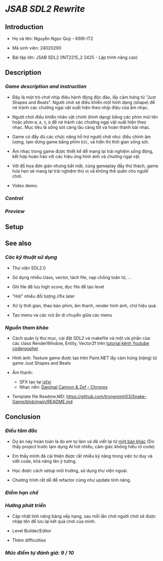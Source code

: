 # ***JSAB SDL2 Rewrite*** 

## **Introduction** 

+ Họ và tên: Nguyễn Ngọc Quý - K69I-IT2

+ Mã sinh viên: 24020290 

+ Bài tập lớn: JSAB SDL2 (INT2215_2 2425 - Lập trình nâng cao) 

## **Description** 

### *Game description and instruction* 
- Đây là một trò chơi nhịp điệu hành động độc đáo, lấy cảm hứng từ "Just Shapes and Beats". Người chơi sẽ điều khiển một hình dạng (shape) để né tránh các chướng ngại vật xuất hiện theo nhịp điệu của âm nhạc.

- Người chơi điều khiển nhân vật chính (hình dạng) bằng các phím mũi tên hoặc phím `W`, `A`, `S`, `D` để né tránh các chướng ngại vật xuất hiện theo nhạc. Mục tiêu là sống sót càng lâu càng tốt và hoàn thành bài nhạc.

- Game có đầy đủ các chức năng hỗ trợ người chơi như: điều chỉnh âm lượng, tạm dừng game bằng phím `ESC`, và hiển thị thời gian sống sót.

- Âm nhạc trong game được thiết kế để mang lại trải nghiệm sống động, kết hợp hoàn hảo với các hiệu ứng hình ảnh và chướng ngại vật.

- Với đồ họa đơn giản nhưng bắt mắt, cùng gameplay đầy thử thách, game hứa hẹn sẽ mang lại trải nghiệm thú vị và không thể quên cho người chơi.

- Video demo: 

### *Control* 



### *Preview* 


## **Setup** 


## **See also**  

### *Các kỹ thuật sử dụng*  
- Thư viện SDL2.0

- Sử dụng nhiều class, vector, tách file, nạp chồng toán tử, ...

- Ghi file để lưu high score, đọc file để tạo level

- "Hơi" nhiều đối tượng //fix later

- Xử lý thời gian, thao bàn phím, âm thanh, render hình ảnh, chữ hiệu quả. 

- Tạo menu và các nút ấn di chuyển giữa các menu 

### *Nguồn tham khảo* 
- Cách quản lý thư mục, cài đặt SDL2 và makefile và một vài phần của các class RenderWindow, Entity, Vector2f trên [tutorial kênh Youtube codergopher](https://www.youtube.com/watch?v=KsG6dJlLBDw&list=PL2RPjWnJduNmXHRYwdtublIPdlqocBoLS)

- Hình ảnh: Texture game được tạo trên Paint.NET lấy cảm hứng (nặng) từ game Just Shapes and Beats

- Âm thanh: 
    + SFX tạo tại [jsfxr](https://sfxr.me/)
    + Nhạc nền: [Danimal Cannon & Zef - Chronos](https://youtu.be/eLG_K7X2BaE)

- Template file Readme.MD: https://github.com/trongminh03/Snake-Game/blob/main/README.md

## **Conclusion** 

### ***Điều tâm đắc***
- Dự án này hoàn toàn là do em tự làm và đã viết lại từ [một bản khác](https://github.com/Scopen86/SDL2_Game) (Do thấy project trước lạm dụng AI hơi nhiều, cảm giác không hiểu rõ code)

- Em thấy mình đã cải thiện được rất nhiều kỹ năng trong việc tư duy và viết code, khả năng lên ý tưởng.

- Học được cách setup môi trường, sử dụng thư viện ngoài.

- Chương trình rất dễ để refactor cũng như update tính năng.  

### ***Điểm hạn chế*** 

### ***Hướng phát triển*** 
- Cập nhật tính năng bảng xếp hạng, sau mỗi lần chơi người chơi sẽ được nhập tên để lưu lại kết quả chơi của mình.

- Level Builder/Editor

- Thêm difficulties

### *Mức điểm tự đánh giá: 9 / 10* 





